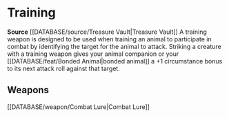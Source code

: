 ﻿---
id: '492'
name: Training
rarity: Common
rus_type_level: null
source: '[[DATABASE/source/Treasure Vault|Treasure Vault]]'
trait:
- Training
type: Trait

---
# Training

**Source** [[DATABASE/source/Treasure Vault|Treasure Vault]] 
A training weapon is designed to be used when training an animal to participate in combat by identifying the target for the animal to attack. Striking a creature with a training weapon gives your animal companion or your [[DATABASE/feat/Bonded Animal|bonded animal]] a +1 circumstance bonus to its next attack roll against that target.

## Weapons

[[DATABASE/weapon/Combat Lure|Combat Lure]]